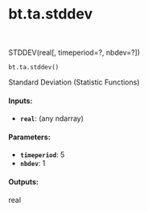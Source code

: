 <div itemscope itemtype="http://developers.google.com/ReferenceObject">
<meta itemprop="name" content="bt.ta.stddev" />
<meta itemprop="path" content="Stable" />
</div>

# bt.ta.stddev

<!-- Insert buttons and diff -->

<table class="tfo-notebook-buttons tfo-api nocontent" align="left">

</table>



STDDEV(real[, timeperiod=?, nbdev=?])

<pre class="devsite-click-to-copy prettyprint lang-py tfo-signature-link">
<code>bt.ta.stddev()
</code></pre>



<!-- Placeholder for "Used in" -->

Standard Deviation (Statistic Functions)

#### Inputs:


* <b>`real`</b>: (any ndarray)


#### Parameters:


* <b>`timeperiod`</b>: 5
* <b>`nbdev`</b>: 1


#### Outputs:

real
